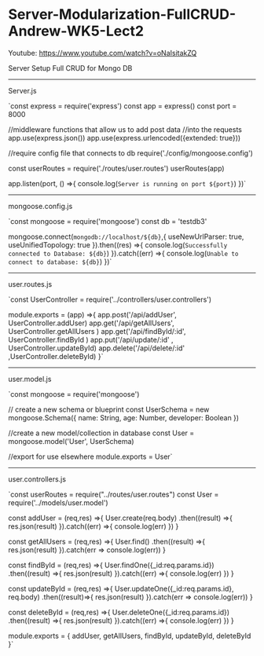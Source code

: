 # Server-Modularization-FullCRUD-Andrew-WK5-Lect2

Youtube: https://www.youtube.com/watch?v=oNaIsitakZQ

Server Setup Full CRUD for Mongo DB


----------------------------------------------
Server.js

`const express = require('express')
const app = express()
const port = 8000

//middleware functions that allow us to add post data
//into the requests
app.use(express.json())
app.use(express.urlencoded({extended: true}))

//require config file that connects to db
require('./config/mongoose.config')

const userRoutes = require('./routes/user.routes')
userRoutes(app)

app.listen(port, () =>{
    console.log(`Server is running on port ${port}`)
})`

----------------------------------------------

mongoose.config.js 

`const mongoose = require('mongoose')
const db = 'testdb3'


mongoose.connect(`mongodb://localhost/${db}`,{
    useNewUrlParser: true,
    useUnifiedTopology: true
}).then((res) =>{
    console.log(`Successfully connected to Database: ${db}`)
}).catch((err) =>{
    console.log(`Unable to connect to database: ${db}`)
})`


----------------------------------------------

user.routes.js

`const UserController = require('../controllers/user.controllers')

module.exports = (app) =>{
    app.post('/api/addUser', UserController.addUser)
    app.get('/api/getAllUsers', UserController.getAllUsers )
    app.get('/api/findById/:id', UserController.findById )
    app.put('/api/update/:id' , UserController.updateById)
    app.delete('/api/delete/:id' ,UserController.deleteById)
}`

----------------------------------------------

user.model.js

`const mongoose = require('mongoose')

// create a new schema or blueprint
const UserSchema = new mongoose.Schema({
    name: String,
    age: Number,
    developer: Boolean
})


//create a new model/collection in database
const User = mongoose.model('User', UserSchema)


//export for use elsewhere
module.exports = User`

----------------------------------------------

user.controllers.js

`const userRoutes = require("../routes/user.routes")
const User = require('../models/user.model')


const addUser = (req,res) =>{
    User.create(req.body)
    .then((result) =>{
        res.json(result)
    }).catch((err) =>{
        console.log(err)
    })
}

const getAllUsers = (req,res) =>{
    User.find()
    .then((result) =>{
        res.json(result)
    }).catch(err => console.log(err))
}


const findById = (req,res) =>{
    User.findOne({_id:req.params.id})
    .then((result) =>{
        res.json(result)
    }).catch((err) =>{
        console.log(err)
    })
}


const updateById = (req,res) =>{
    User.updateOne({_id:req.params.id}, req.body)
    .then((result)=>{
        res.json(result)
    }).catch(err => console.log(err))
}


const deleteById = (req,res) =>{
    User.deleteOne({_id:req.params.id})
    .then((result) =>{
        res.json(result)
    }).catch((err) =>{
        console.log(err)
    })
}

module.exports = {
    addUser,
    getAllUsers,
    findById,
    updateById,
    deleteById
}`
